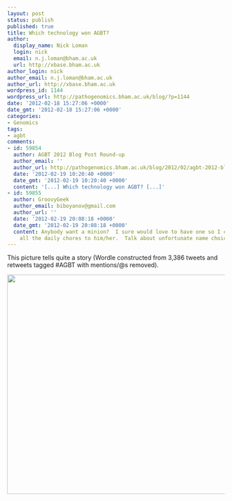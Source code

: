 ```yaml
---
layout: post
status: publish
published: true
title: Which technology won AGBT?
author:
  display_name: Nick Loman
  login: nick
  email: n.j.loman@bham.ac.uk
  url: http://xbase.bham.ac.uk
author_login: nick
author_email: n.j.loman@bham.ac.uk
author_url: http://xbase.bham.ac.uk
wordpress_id: 1144
wordpress_url: http://pathogenomics.bham.ac.uk/blog/?p=1144
date: '2012-02-18 15:27:06 +0000'
date_gmt: '2012-02-18 15:27:06 +0000'
categories:
- Genomics
tags:
- agbt
comments:
- id: 59854
  author: AGBT 2012 Blog Post Round-up
  author_email: ''
  author_url: http://pathogenomics.bham.ac.uk/blog/2012/02/agbt-2012-blog-post-round-up/
  date: '2012-02-19 10:20:40 +0000'
  date_gmt: '2012-02-19 10:20:40 +0000'
  content: '[...] Which technology won AGBT? [...]'
- id: 59855
  author: GroovyGeek
  author_email: biboyanov@gmail.com
  author_url: ''
  date: '2012-02-19 20:08:18 +0000'
  date_gmt: '2012-02-19 20:08:18 +0000'
  content: Anybody want a minion?  I sure would love to have one so I can offload
    all the daily chores to him/her.  Talk about unfortunate name choices...
---
```

<p>This picture tells quite a story (Wordle constructed from 3,386 tweets and retweets tagged #AGBT with mentions/@s removed).</p>
<p><a href="http://pathogenomics.bham.ac.uk/blog/wp-content/uploads/agbt_word_cloud.png"><img src="http://pathogenomics.bham.ac.uk/blog/wp-content/uploads/agbt_word_cloud.png" alt="" title="agbt_word_cloud" width="833" height="509" class="aligncenter size-full wp-image-1146" /></a></p>
